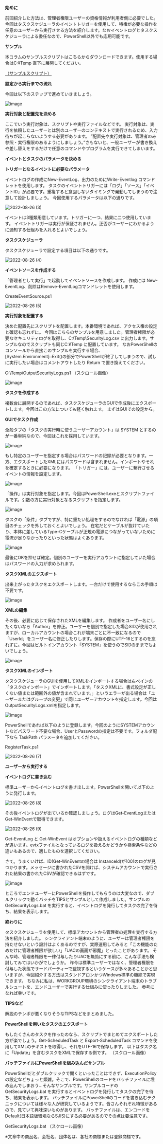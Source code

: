   **始めに**

前回紹介した方法は、管理者権限ユーザーの資格情報が利用者側に必要でした。
今回はタスクスケジューラのイベントトリガーを使用して、特権が必要な操作を任意のユーザーから実行させる方法を紹介します。なおイベントログとタスクスケジューラによる委任なので、PowerShell以外でも応用可能です。

**サンプル**

本コラムのサンプルスクリプトはこちらからダウンロードできます。使用する場合はC:¥Temp 直下に展開してください。

[（サンプルスクリプト）](https://www.intellilink.co.jp/-/media/ndil/ndil-jp/column/ms/2022/063000/package.zip)

**設定から実行までの流れ**

今回は以下のステップで進めていきましょう。

![image](https://user-images.githubusercontent.com/49302727/186832371-13f6194f-0c59-48f1-b673-572fb21890b4.png)

**実行対象と配置先を決める**

ここでいう実行対象は、スクリプトや実行ファイルなどです。
実行対象は、実行を依頼したユーザーとは別のユーザーのコンテキストで実行されるため、入力待ちが起こらないようする必要があります。
”配置先や実行対象は、管理者のみ参照・実行権限のあるようにしましょう。”さもないと、一般ユーザーが書き換えや差し替えをするだけで任意のコマンドやプログラムを実行できてしまいます。

**イベントとタスクのパラメータを決める**

**トリガーとなるイベントに必要なパラメータ**

イベントログの作成にNew-EventLog、出力のためにWrite-Eventlog コマンドレットを使用します。
タスクのイベントトリガーには「ログ」「ソース」「イベントID」が必要です。重複すると意図しないタイミングで発動してしまうので注意して設計しましょう。
今回使用するパラメータは以下の通りです。

![2022-08-26 (3)](https://user-images.githubusercontent.com/49302727/186834974-8994d4de-99fa-4288-bd17-370307c2bfde.png)


イベントは3種類用意しています。トリガーに一つ、結果に二つ使用しています。
イベントトリガーは実行が保証されません。正否がユーザーにわかるように通知する仕組みを入れるとよいでしょう。

**タスクスケジューラ**

タスクスケジューラで設定する項目は以下の通りです。

![2022-08-26 (4)](https://user-images.githubusercontent.com/49302727/186835208-57776156-5b1b-4660-844e-acbe452b2a03.png)


**イベントソースを作成する**

「管理者として実行」で起動してイベントソースを作成します。
作成には New-EventLog、削除はRemove-EventLogコマンドレットを使用します。

CreateEventSource.ps1

![2022-08-26 (5)](https://user-images.githubusercontent.com/49302727/186835423-f3b08260-9283-43ed-ac88-67445e7d48ff.png)

**実行対象を配置する**

決めた配置先にスクリプトを配置します。本番環境であれば、アクセス権の設定と確認も忘れずに。
今回はこちらのサンプルを用意しました。管理者権限が必要なセキュリティログを取得し、C:\Temp\SecurityLog.csv に出力します。サンプルなのでスクリプトも同じC:¥Temp に配置しています。
なおPowerShellのコンソールから直接このサンプルを実行する場合、[System.Environment]::Exit()の部分でPowerShellが終了してしまうので、試しに実行したい場合はコメントアウトしたり Return で置き換えてください。

C:\Temp\OutputSecurityLogs.ps1
（スクロール画像）

![image](https://user-images.githubusercontent.com/49302727/186836217-1bc3b107-222b-4d78-aea9-7d02d38f29ac.png)


**タスクを作成する**

複数台に展開するのであれば、タスクスケジューラのGUIで作成後にエクスポートします。今回はこの方法についても軽く触れます。
まずはGUIでの設定から。

**GUIでタスク作成**

全般タブの「タスクの実行時に使うユーザーアカウント」は SYSTEM とするのが一番単純なので、今回はこれを採用しています。

![image](https://user-images.githubusercontent.com/49302727/186836266-528d6963-86c8-4ffa-a9de-d072a7017f19.png)

もし特定のユーザーを指定する場合はパスワードの記録が必要となります。一方、エクスポートしたXMLにはパスワードは含まれません。インポートやそれを確定するときに必要になります。
「トリガー」には、ユーザーに発行させるイベントの情報を設定します。

![image](https://user-images.githubusercontent.com/49302727/186836321-cb101572-f894-48c0-816b-c782d71af598.png)


「操作」は実行対象を指定します。今回はPowerShell.exeとスクリプトファイルです。引数の方に実行対象となるスクリプトを指定します。

![image](https://user-images.githubusercontent.com/49302727/186836355-59b591fb-5c3d-4c13-975b-a86e6b7c5372.png)

タスクの「条件」タブですが、特に重たい処理をするのでなければ「電源」の項目のチェックを外しておくとよいでしょう。
在宅だとケーブルが抜けていたり、本体に差しているType-Cケーブルが正規の電源につながっていないために電流が足りなかったりといった状態はよくあります。

![image](https://user-images.githubusercontent.com/49302727/186836415-76d3fd65-1241-4ef1-b4e0-97e3589bb1af.png)

最後にOKを押せば確定。個別のユーザーを実行アカウントに指定していた場合はパスワードの入力が求められます。

**タスクXMLのエクスポート**

出来上がったタスクをエクスポートします。一台だけで使用するならこの手順は不要です。

![image](https://user-images.githubusercontent.com/49302727/186836443-7d333a2b-cd2e-4037-8188-19fa021c6cab.png)

**XMLの編集**

その後、必要に応じて保存されたXMLを編集します。
作成者をユーザー名にしたくないなら「Author」を修正。ユーザーを個別で指定した場合SIDが使用されますが、ローカルアカウントの場合これが端末ごとに不一致になるので「UserId」をユーザー名に修正したりします。保存の際にUTF-16とするのを忘れずに。今回はビルトインアカウント「SYSTEM」を使うのでSIDのままでもよいでしょう。

![image](https://user-images.githubusercontent.com/49302727/186836493-24bb7d30-9d56-471c-a05f-fbf51ba74ce6.png)

**タスクXMLのインポート**

タスクスケジューラのGUIを使用してXMLをインポートする場合は右ペインの「タスクのインポート」でインポートします。「タスクXMLに、書式設定が正しくない値または範囲外の値が含まれています。」というエラーが出る場合は「ユーザーまたはグループの変更」で同じユーザーアカウントを指定します。今回はOutputSecurityLogs.xmlを指定します。

![image](https://user-images.githubusercontent.com/49302727/186836526-89e683bc-3c98-4955-837f-a41dd4a7781a.png)

PowerShellであれば以下のように登録します。今回のようにSYSTEMアカウントなどパスワード不要な場合、UserとPasswordの指定は不要です。フォルダ配下なら TaskPath パラメータを追加してください。

RegisterTask.ps1

![2022-08-26 (7)](https://user-images.githubusercontent.com/49302727/186836711-c32ea883-012a-484a-94d5-beafbc68e166.png)

**ユーザーから実行する**

**イベントログに書き込む**

標準ユーザーからイベントログを書き出します。PowerShellを開いて以下のように発行します。

![2022-08-26 (8)](https://user-images.githubusercontent.com/49302727/186836967-7611d3db-e24b-4ac7-9dd2-cbd29342712d.png)

その後イベントログが出ているか確認しましょう。ログはGet-EventLogまたはGet-WinEventで取得できます。

![2022-08-26 (9)](https://user-images.githubusercontent.com/49302727/186837149-4c16dc19-9e99-4285-acac-fc4e48426010.png)

Get-EventLog と Get-WinEvent はオプションや扱えるイベントログの種類などが違います。evtxファイルとなっているログを扱えるかどうかや検索条件などの違いもあるので、適したものを選択してください。

さて。うまくいけば、ID(Get-WinEventの場合は InstanceId)が1001のログが見つかります。メッセージに書かれたCSVを開けば、システムアカウントで実行された結果の書かれたCSVが確認できるはずです。

![image](https://user-images.githubusercontent.com/49302727/186837195-1a0c5a7f-94aa-4082-8cd3-e57d69b47ee3.png)

ところでエンドユーザーにPowerShellを操作してもらうのは大変なので、ダブルクリックで動くバッチをTIPSとサンプルとして作成しました。サンプルの GetSecurityLogs.bat を実行すると、イベントログを発行してタスクの完了を待ち、結果を表示します。

**終わりに**

タスクスケジューラを使用して、標準アカウントから管理者の処理を実行する方法を紹介しました。
シンクライアント端末のように、ユーザーは管理者権限を持たせないという設計はよくあるのですが、実際運用してみると「この機能のためだけに管理者権限が欲しい」「UACの画面が邪魔」とったことがあります。
そんな時、管理者権限を一律付与したりUACを無効にする前に、こんな手法も検討してみてはいかがでしょうか。
昨今は標準ユーザーではなく、管理者権限を付与した状態でサードパーティーで監視するというケースが多々あることかと思いますが、今回紹介する方法はスタンドアロンかつWindows標準の機能で実現できます。
ちなみに私は、WORKGROUP環境のシンクライアント端末のトラブルシュートを、エンドユーザーで実行する仕組みに使ったりしました。
参考になれば幸いです。

**TIPSなど**

解説のテンポが悪くなりそうなTIPSなどをまとめました。

**PowerShellを用いたタスクのエクスポート**

もしたくさんのタスクを作ったのなら、スクリプトでまとめてエクスポートした方が楽でしょう。Get-ScheduledTask と Export-ScheduledTask コマンドを使用してXMLのテキストを取得し、それをUTF-16で保存します。
以下はタスク名に「Update」を含むタスクをXMLで保存する例です。
（スクロール画像）

**バッチファイルにPowerShellを組み込んだサンプル**

PowerShellだとダブルクリックで開くといったことはできず、ExecutionPolicyの設定などちょっと煩雑。そこで、PowerShellのコードをバッチファイルに埋め込んでしまおう…そんなサンプルです。サンプルコードの GetSecurityLogs.bat を実行するとイベントログを発行してタスクの完了を待ち、結果を表示します。
バッチファイルにPowerShellのコードを書き込むテクニックについては様々な人が研究しているようです。皆さんそれぞれ特徴があるので、見ていて興味深いものがあります。
バッチファイルは、エンコードをDefault(日本語版環境ならSJIS)にする必要があるのでその点は要注意です。

GetSecurityLogs.bat
（スクロール画像）

※文章中の商品名、会社名、団体名は、各社の商標または登録商標です。
